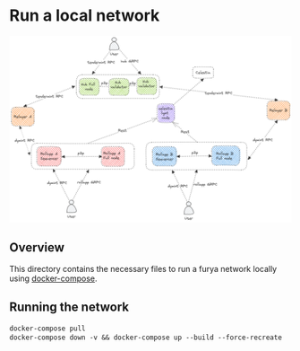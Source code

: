 # Run a local network

<img src="./docker-compose-architecture.png" alt="banner" width="830"/>


## Overview

This directory contains the necessary files to run a furya network locally using [docker-compose](https://docs.docker.com/compose/gettingstarted/).

## Running the network

```
docker-compose pull
docker-compose down -v && docker-compose up --build --force-recreate 
```
